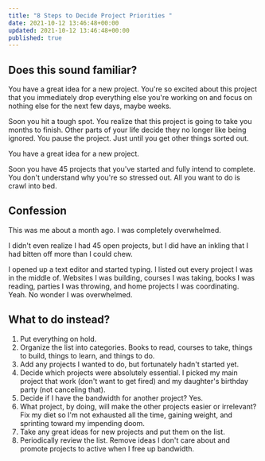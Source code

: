 ```yaml
---
title: "8 Steps to Decide Project Priorities "
date: 2021-10-12 13:46:48+00:00
updated: 2021-10-12 13:46:48+00:00
published: true
---
```


## Does this sound familiar? 

You have a great idea for a new project. You're so excited about this project that you immediately drop everything else you're working on and focus on nothing else for the next few days, maybe weeks.

Soon you hit a tough spot. You realize that this project is going to take you months to finish. Other parts of your life decide they no longer like being ignored. You pause the project. Just until you get other things sorted out.

You have a great idea for a new project.

Soon you have 45 projects that you've started and fully intend to complete. You don't understand why you're so stressed out. All you want to do is crawl into bed.

## Confession

This was me about a month ago. I was completely overwhelmed.

I didn't even realize I had 45 open projects, but I did have an inkling that I had bitten off more than I could chew.

I opened up a text editor and started typing. I listed out every project I was in the middle of. Websites I was building, courses I was taking, books I was reading, parties I was throwing, and home projects I was coordinating. Yeah. No wonder I was overwhelmed.

## What to do instead?

1. Put everything on hold.
2. Organize the list into categories. Books to read, courses to take, things to build, things to learn, and things to do.
3. Add any projects I wanted to do, but fortunately hadn't started yet.
4. Decide which projects were absolutely essential. I picked my main project that work (don't want to get fired) and my daughter's birthday party (not canceling that).
5. Decide if I have the bandwidth for another project? Yes.
6. What project, by doing, will make the other projects easier or irrelevant? Fix my diet so I'm not exhausted all the time, gaining weight, and sprinting toward my impending doom.
7. Take any great ideas for new projects and put them on the list.
8. Periodically review the list. Remove ideas I don't care about and promote projects to active when I free up bandwidth.

